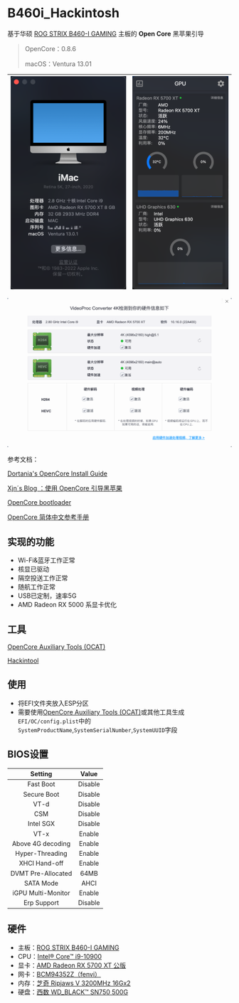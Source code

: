 # B460i_Hackintosh

基于华硕 [ROG STRIX B460-I GAMING](https://rog.asus.com.cn/motherboards/rog-strix/rog-strix-b460-i-gaming-model/) 主板的 **Open Core** 黑苹果引导

> OpenCore：0.8.6  
>
> macOS：Ventura 13.01

| ![1](assets/1.png) | ![2](assets/2.png) |
| ------------------ | ------------------ |

![3](assets/3.png)

参考文档：

[Dortania's OpenCore Install Guide](https://dortania.github.io/OpenCore-Install-Guide/)

[Xjn´s Blog ：使用 OpenCore 引导黑苹果](https://blog.xjn819.com/post/opencore-guide.html)

[OpenCore bootloader](https://github.com/acidanthera/OpenCorePkg)

[OpenCore 简体中文参考手册](https://oc.skk.moe/)

## 实现的功能

*  Wi-Fi&蓝牙工作正常
*  核显已驱动
*  隔空投送工作正常
*  随航工作正常
*  USB已定制，速率5G
*  AMD Radeon RX 5000 系显卡优化

## 工具

[OpenCore Auxiliary Tools (OCAT)](https://github.com/ic005k/OCAuxiliaryTools)

[Hackintool](https://github.com/headkaze/Hackintool)

## 使用
- 将EFI文件夹放入ESP分区
- 需要使用[OpenCore Auxiliary Tools (OCAT)](https://github.com/ic005k/OCAuxiliaryTools)或其他工具生成`EFI/OC/config.plist`中的`SystemProductName`,`SystemSerialNumber`,`SystemUUID`字段

## BIOS设置

|      Setting       |  Value  |
| :----------------: | :-----: |
|     Fast Boot      | Disable |
|    Secure Boot     | Disable |
|        VT-d        | Disable |
|        CSM         | Disable |
|     Intel SGX      | Disable |
|        VT-x        | Enable  |
| Above 4G decoding  | Enable  |
|  Hyper-Threading   | Enable  |
|   XHCI Hand-off    | Enable  |
| DVMT Pre-Allocated |  64MB   |
|     SATA Mode      |  AHCI   |
| iGPU Multi-Monitor | Enable  |
|    Erp Support     | Disable |

## 硬件
* 主板：[ROG STRIX B460-I GAMING](https://www.asus.com.cn/Motherboards/ROG-STRIX-B460-I-GAMING/)
* CPU：[Intel® Core™ i9-10900](https://www.intel.cn/content/www/cn/zh/products/sku/199328/intel-core-i910900-processor-20m-cache-up-to-5-20-ghz/specifications.html)
* 显卡：[AMD Radeon RX 5700 XT 公版](https://www.amd.com/zh-hans/products/graphics/amd-radeon-rx-5700-xt) 
* 网卡：[BCM94352Z（fenvi）](https://cn.fenvi.com/product_detail_39.html)
* 内存：[芝奇 Ripjaws V 3200MHz 16Gx2](https://gskill.com/cn/product/204/218/1535687484/F4-3200C16S-16GVK)  
* 硬盘：[西数 WD_BLACK™ SN750 500G](https://shop.westerndigital.com/zh-cn/products/internal-drives/wd-black-sn750-nvme-ssd#WDS500G3X0C) 

